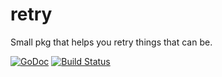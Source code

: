 # retry
Small pkg that helps you retry things that can be.

[![GoDoc](https://godoc.org/github.com/azr/retry?status.png)](https://godoc.org/github.com/azr/retry)
[![Build Status](https://travis-ci.org/azr/retry.png)](https://travis-ci.org/azr/retry)